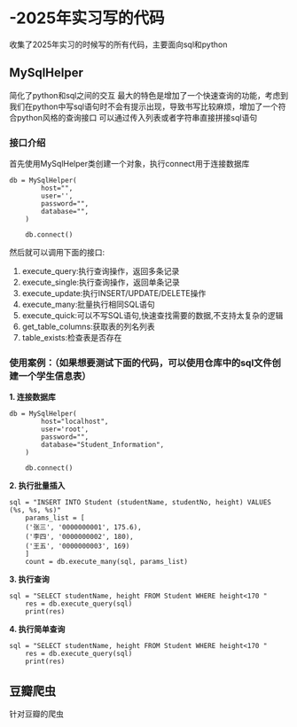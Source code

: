 # -2025年实习写的代码
收集了2025年实习的时候写的所有代码，主要面向sql和python

## MySqlHelper
简化了python和sql之间的交互
最大的特色是增加了一个快速查询的功能，考虑到我们在python中写sql语句时不会有提示出现，导致书写比较麻烦，增加了一个符合python风格的查询接口
可以通过传入列表或者字符串直接拼接sql语句
### 接口介绍
首先使用MySqlHelper类创建一个对象，执行connect用于连接数据库
```
db = MySqlHelper(
        host="",
        user='',
        password="",
        database="",
    )

    db.connect()
```
然后就可以调用下面的接口:
1. execute_query:执行查询操作，返回多条记录
2. execute_single:执行查询操作，返回单条记录
3. execute_update:执行INSERT/UPDATE/DELETE操作
4. execute_many:批量执行相同SQL语句
5. execute_quick:可以不写SQL语句,快速查找需要的数据,不支持太复杂的逻辑
6. get_table_columns:获取表的列名列表
7. table_exists:检查表是否存在

### 使用案例：（如果想要测试下面的代码，可以使用仓库中的sql文件创建一个学生信息表）
**1. 连接数据库**
```
db = MySqlHelper(
        host="localhost",
        user='root',
        password="",
        database="Student_Information",
    )

    db.connect()
```
**2. 执行批量插入**
```
sql = "INSERT INTO Student (studentName, studentNo, height) VALUES (%s, %s, %s)"
    params_list = [
    ('张三', '0000000001', 175.6),
    ('李四', '0000000002', 180),
    ('王五', '0000000003', 169)
    ]
    count = db.execute_many(sql, params_list)
```
**3. 执行查询**
```
sql = "SELECT studentName, height FROM Student WHERE height<170 "
    res = db.execute_query(sql)
    print(res)
```
**4. 执行简单查询**
```
sql = "SELECT studentName, height FROM Student WHERE height<170 "
    res = db.execute_query(sql)
    print(res)
```

## 豆瓣爬虫
针对豆瓣的爬虫
